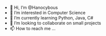 - 👋 Hi, I’m @Hanocybous
- 👀 I’m interested in Computer Science
- 🌱 I’m currently learning Python, Java, C#
- 💞️ I’m looking to collaborate on small projects
- 📫 How to reach me ...

<!---
Hanocybous/Hanocybous is a ✨ special ✨ repository because its `README.md` (this file) appears on your GitHub profile.
You can click the Preview link to take a look at your changes.
--->
